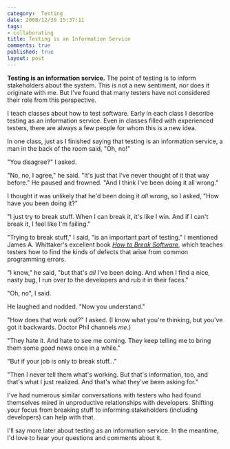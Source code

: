 ```yaml
--- 
category:  Testing
date: 2008/12/30 15:37:11
tags: 
- collaborating
title: Testing is an Information Service
comments: true
published: true
layout: post
---
```


<strong>Testing is an information service.</strong>  The point of testing is to inform stakeholders about the system.  This is not a new sentiment, nor does it originate with me.  But I've found that many testers have not considered their role from this perspective.

I teach classes about how to test software.  Early in each class I describe testing as an information service.  Even in classes filled with experienced testers, there are always a few people for whom this is a new idea.

In one class, just as I finished saying that testing is an information service, a man in the back of the room said, "Oh, no!"

"You disagree?" I asked.

"No, no, I agree," he said.  "It's just that I've never thought of it that way before."  He paused and frowned.  "And I think I've been doing it all wrong."

I thought it was unlikely that he'd been doing it *all* wrong, so I asked, "How have you been doing it?"

"I just try to break stuff.  When I can break it, it's like I win.  And if I can't break it, I feel like I'm failing."

"Trying to break stuff," I said, "is an important part of testing."  I mentioned James A. Whittaker's excellent book <em><a href="http://www.amazon.com/exec/obidos/ASIN/0201796198/dalehemery-20">How to Break Software</a></em>, which teaches testers how to find the kinds of defects that arise from common programming errors.

"I know," he said, "but that's <em>all</em> I've been doing.  And when I find a nice, nasty bug, I run over to the developers and rub it in their faces."

"Oh, no", I said.

He laughed and nodded.  "Now you understand."

"How does that work out?" I asked.  (I know what you're thinking, but you've got it backwards.  Doctor Phil channels <em>me</em>.)

"They hate it.  And hate to see me coming.  They keep telling me to bring them some <em>good</em> news once in a while."

"But if your job is only to break stuff..."

"Then I never tell them what's working.  But that's information, too, and that's what I just realized.  And that's what they've been asking for."

I've had numerous similar conversations with testers who had found themselves mired in unproductive relationships with developers.  Shifting your focus from breaking stuff to informing stakeholders (including developers) can help with that.

I'll say more later about testing as an information service.  In the meantime, I'd love to hear your questions and comments about it.
